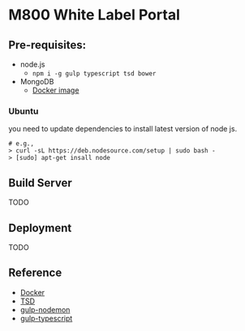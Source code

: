 # M800 White Label Portal

## Pre-requisites:

  * node.js
    * `npm i -g gulp typescript tsd bower`
  * MongoDB
    * [Docker image](https://registry.hub.docker.com/u/dockerfile/mongodb/)

### Ubuntu
you need to update dependencies to install latest version of node js.

```
# e.g.,
> curl -sL https://deb.nodesource.com/setup | sudo bash -
> [sudo] apt-get insall node
```

Build Server
-------------
TODO

Deployment
-----------
TODO

Reference
---------
* [Docker](https://docs.docker.com/)
* [TSD](https://github.com/DefinitelyTyped/tsd)
* [gulp-nodemon](https://github.com/JacksonGariety/gulp-nodemon)
* [gulp-typescript](https://github.com/ivogabe/gulp-typescript)

